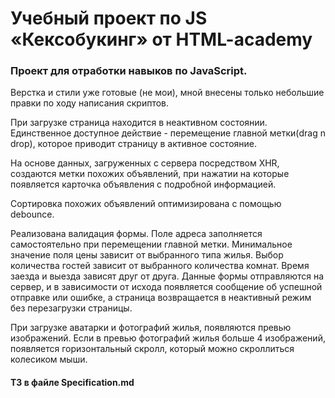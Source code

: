 # Учебный проект по JS «Кексобукинг» от HTML-academy

### Проект для отработки навыков по JavaScript.

Верстка и стили уже готовые (не мои), мной внесены только небольшие правки по ходу написания скриптов.

При загрузке страница находится в неактивном состоянии. Единственное доступное действие - перемещение главной метки(drag n drop), которое приводит страницу в активное состояние.

На основе данных, загруженных с сервера посредством XHR, создаются метки похожих объявлений, при нажатии на которые появляется карточка объявления с подробной информацией.

Сортировка похожих объявлений оптимизирована с помощью debounce.

Реализована валидация формы. Поле адреса заполняется самостоятельно при перемещении главной метки. Минимальное значение поля цены зависит от выбранного типа жилья. Выбор количества гостей зависит от выбранного количества комнат. Время заезда и выезда зависят друг от друга. Данные формы отправляются на сервер, и в зависимости от исхода появляется сообщение об успешной отправке или ошибке, а страница возвращается в неактивный режим без перезагрузки страницы.

При загрузке аватарки и фотографий жилья, появляются превью изображений.
Если в превью фотографий жилья больше 4 изображений, появляется горизонтальный скролл, который можно скроллиться колесиком мыши.

#### ТЗ в файле Specification.md
